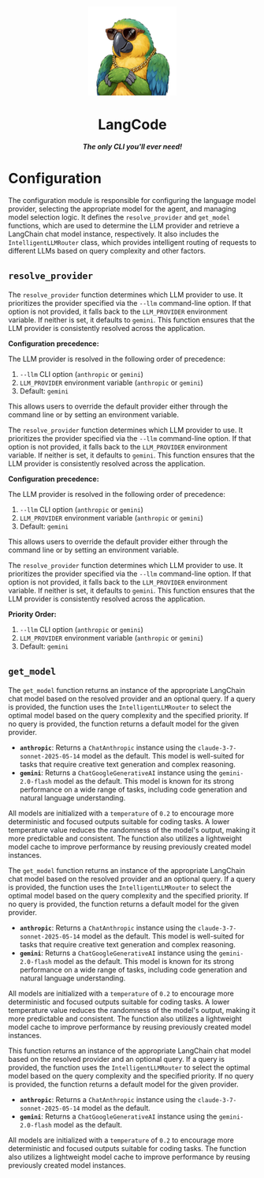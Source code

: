 <div align="center">
  <img src="../assets/logo.png" alt="LangCode Logo" width="180" />
  <h1 align="center">LangCode</h1>

  <p align="center"><i><b>The only CLI you'll ever need!</b></i></p>
</div>

# Configuration

The configuration module is responsible for configuring the language model provider, selecting the appropriate model for the agent, and managing model selection logic. It defines the `resolve_provider` and `get_model` functions, which are used to determine the LLM provider and retrieve a LangChain chat model instance, respectively. It also includes the `IntelligentLLMRouter` class, which provides intelligent routing of requests to different LLMs based on query complexity and other factors.

## `resolve_provider`

The `resolve_provider` function determines which LLM provider to use. It prioritizes the provider specified via the `--llm` command-line option. If that option is not provided, it falls back to the `LLM_PROVIDER` environment variable. If neither is set, it defaults to `gemini`. This function ensures that the LLM provider is consistently resolved across the application.

**Configuration precedence:**

The LLM provider is resolved in the following order of precedence:

1.  `--llm` CLI option (`anthropic` or `gemini`)
2.  `LLM_PROVIDER` environment variable (`anthropic` or `gemini`)
3.  Default: `gemini`

This allows users to override the default provider either through the command line or by setting an environment variable.



The `resolve_provider` function determines which LLM provider to use. It prioritizes the provider specified via the `--llm` command-line option. If that option is not provided, it falls back to the `LLM_PROVIDER` environment variable. If neither is set, it defaults to `gemini`. This function ensures that the LLM provider is consistently resolved across the application.

**Configuration precedence:**

The LLM provider is resolved in the following order of precedence:

1.  `--llm` CLI option (`anthropic` or `gemini`)
2.  `LLM_PROVIDER` environment variable (`anthropic` or `gemini`)
3.  Default: `gemini`

This allows users to override the default provider either through the command line or by setting an environment variable.



The `resolve_provider` function determines which LLM provider to use. It prioritizes the provider specified via the `--llm` command-line option. If that option is not provided, it falls back to the `LLM_PROVIDER` environment variable. If neither is set, it defaults to `gemini`. This function ensures that the LLM provider is consistently resolved across the application.

**Priority Order:**
1. `--llm` CLI option (`anthropic` or `gemini`)
2. `LLM_PROVIDER` environment variable (`anthropic` or `gemini`)
3. Default: `gemini`

## `get_model`

The `get_model` function returns an instance of the appropriate LangChain chat model based on the resolved provider and an optional query. If a query is provided, the function uses the `IntelligentLLMRouter` to select the optimal model based on the query complexity and the specified priority. If no query is provided, the function returns a default model for the given provider.

- **`anthropic`**: Returns a `ChatAnthropic` instance using the `claude-3-7-sonnet-2025-05-14` model as the default. This model is well-suited for tasks that require creative text generation and complex reasoning.
- **`gemini`**: Returns a `ChatGoogleGenerativeAI` instance using the `gemini-2.0-flash` model as the default. This model is known for its strong performance on a wide range of tasks, including code generation and natural language understanding.

All models are initialized with a `temperature` of `0.2` to encourage more deterministic and focused outputs suitable for coding tasks. A lower temperature value reduces the randomness of the model's output, making it more predictable and consistent. The function also utilizes a lightweight model cache to improve performance by reusing previously created model instances.



The `get_model` function returns an instance of the appropriate LangChain chat model based on the resolved provider and an optional query. If a query is provided, the function uses the `IntelligentLLMRouter` to select the optimal model based on the query complexity and the specified priority. If no query is provided, the function returns a default model for the given provider.

- **`anthropic`**: Returns a `ChatAnthropic` instance using the `claude-3-7-sonnet-2025-05-14` model as the default. This model is well-suited for tasks that require creative text generation and complex reasoning.
- **`gemini`**: Returns a `ChatGoogleGenerativeAI` instance using the `gemini-2.0-flash` model as the default. This model is known for its strong performance on a wide range of tasks, including code generation and natural language understanding.

All models are initialized with a `temperature` of `0.2` to encourage more deterministic and focused outputs suitable for coding tasks. A lower temperature value reduces the randomness of the model's output, making it more predictable and consistent. The function also utilizes a lightweight model cache to improve performance by reusing previously created model instances.


This function returns an instance of the appropriate LangChain chat model based on the resolved provider and an optional query. If a query is provided, the function uses the `IntelligentLLMRouter` to select the optimal model based on the query complexity and the specified priority. If no query is provided, the function returns a default model for the given provider.

- **`anthropic`**: Returns a `ChatAnthropic` instance using the `claude-3-7-sonnet-2025-05-14` model as the default.
- **`gemini`**: Returns a `ChatGoogleGenerativeAI` instance using the `gemini-2.0-flash` model as the default.

All models are initialized with a `temperature` of `0.2` to encourage more deterministic and focused outputs suitable for coding tasks. The function also utilizes a lightweight model cache to improve performance by reusing previously created model instances.
